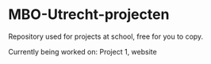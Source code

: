 # MBO-Utrecht-projecten
Repository used for projects at school, free for you to copy.


Currently being worked on:
Project 1, website 
